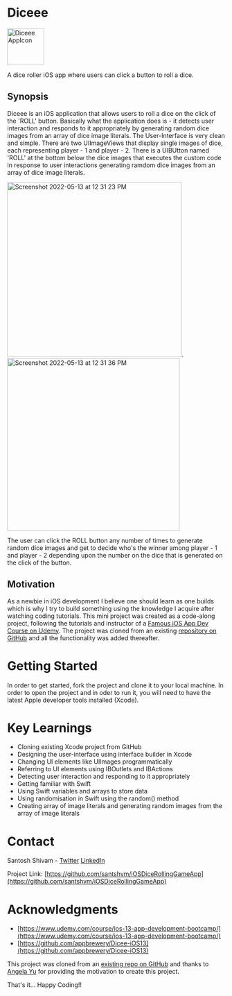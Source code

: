 # Diceee


<img width="85"  alt="Diceee AppIcon" src="https://user-images.githubusercontent.com/70855191/168229898-9c03e97f-437e-4fe3-8c48-81bec26895dc.png">

A dice roller iOS app where users can click a button to roll a dice. 

##  Synopsis

Diceee is an iOS application that allows users to roll a dice on the click of the 'ROLL' button. Basically what the application does is - it detects user interaction and responds to it appropriately by generating random dice images from an array of dice image literals. The User-Interface is very clean and simple. There are two UIImageViews that display single images of dice, each representing  player - 1 and player - 2. There is a UIBUtton named 'ROLL' at the bottom below the dice images that executes the custom code in response to user interactions generating ramdom dice images from an array of dice image literals. 


<img width="403" alt="Screenshot 2022-05-13 at 12 31 23 PM" src="https://user-images.githubusercontent.com/70855191/168234377-ae1c6da4-879a-426b-a3b5-b4a02ebccccc.png">.  
<img width="398" alt="Screenshot 2022-05-13 at 12 31 36 PM" src="https://user-images.githubusercontent.com/70855191/168234569-0926f8d6-506b-43fc-8f30-46742aef7dcb.png">

The user can click the ROLL button any number of times to generate random dice images and get to decide who's the winner among player - 1 and player - 2 depending upon the number on the dice that is generated on the click of the button. 

## Motivation
As a newbie in iOS development I believe one should learn as one builds which is why I try to build something using the knowledge I acquire after watching coding tutorials. 
This mini project was created as a code-along project, following the tutorials and instructor of a [Famous iOS App Dev Course on Udemy](https://www.udemy.com/course/ios-13-app-development-bootcamp/). The project was cloned from an existing [repository on GitHub](https://github.com/appbrewery/Dicee-iOS13) and all the functionality was added thereafter. 

# Getting Started 
In order to get started, fork the project and clone it to your local machine. In order to open the project and in oder to run it, you will need to have the latest Apple developer tools installed (Xcode).

# Key Learnings 

* Cloning existing Xcode project from GitHub
* Designing the user-interface using interface builder in Xcode
* Changing UI elements like UIImages programmatically 
* Referring to UI elements using IBOutlets and IBActions
* Detecting user interaction and responding to it appropriately
* Getting familiar with Swift 
* Using Swift variables and arrays to store data 
* Using randomisation in Swift using the random() method
* Creating array of image literals and generating random images from the array of image literals

# Contact 

Santosh Shivam - [Twitter](https://twitter.com/santshvm?ref_src=twsrc%5Egoogle%7Ctwcamp%5Eserp%7Ctwgr%5Eauthor)
[LinkedIn](https://in.linkedin.com/in/santosh-shivam)

Project Link: [https://github.com/santshvm/iOSDiceRollingGameApp](https://github.com/santshvm/iOSDiceRollingGameApp)

# Acknowledgments

* [https://www.udemy.com/course/ios-13-app-development-bootcamp/](https://www.udemy.com/course/ios-13-app-development-bootcamp/)
* [https://github.com/appbrewery/Dicee-iOS13](https://github.com/appbrewery/Dicee-iOS13)


This project was cloned from an [existing repo on GitHub](https://github.com/appbrewery/Dicee-iOS13) and thanks to  [Angela Yu](https://github.com/angelabauer) for providing the motivation to create this project. 



That's it...
Happy Coding!!





